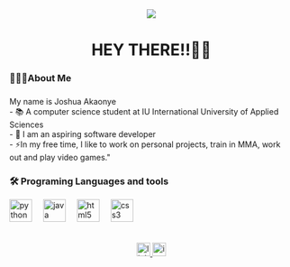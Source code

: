 <div align="center">
  <img src="https://visitor-badge.laobi.icu/badge?page_id=joshjustfree"  />
</div>

###

<h1 align="center"> HEY THERE!!👋🏽</h1>

###

<h3 align="left">👨🏽‍💻About Me</h3>

###

<p align="left">My name is Joshua Akaonye<br>- 📚 A computer science student at IU International University of Applied Sciences<br>- 🔭 I am an aspiring software developer<br>- ⚡In my free time, I like to work on personal projects, train in MMA, work out and play video games." </p>

###
<h3 align="left">🛠 Programing Languages and tools</h3>

<div align="left">
   <img src="https://cdn.jsdelivr.net/gh/devicons/devicon/icons/python/python-original.svg" height="40" alt="python logo"  />
  <img width="12" />
  <img src="https://cdn.jsdelivr.net/gh/devicons/devicon/icons/java/java-original.svg" height="40" alt="java logo"  />
  <img width="12" />
  <img src="https://cdn.jsdelivr.net/gh/devicons/devicon/icons/html5/html5-original.svg" height="40" alt="html5 logo"  />
  <img width="12" />
  <img src="https://cdn.jsdelivr.net/gh/devicons/devicon/icons/css3/css3-original.svg" height="40" alt="css3 logo"  />
</div>
<br><br>

<div align="center">

  <a href="https://www.linkedin.com/in/joshua-akaonye/" target="_blank">
    <img src="https://img.shields.io/static/v1?message=LinkedIn&logo=linkedin&label=&color=0077B5&logoColor=white&labelColor=&style=for-the-badge" height="24" alt="linkedin logo"  />
  </a>

  <a href="https://instagram.com/joshjustfree" target="_blank" rel="noopener noreferrer">
    <img src="https://img.shields.io/static/v1?message=Instagram&logo=instagram&label=&color=E4405F&logoColor=white&labelColor=&style=for-the-badge" height="24" alt="instagram logo"  />
  </a>
  
</div>

###
